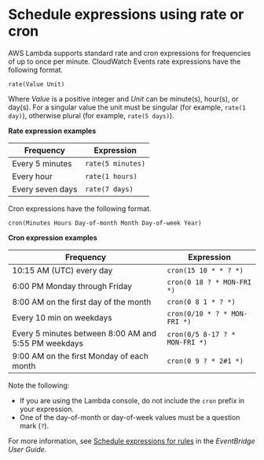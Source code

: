 # Schedule expressions using rate or cron<a name="services-cloudwatchevents-expressions"></a>

AWS Lambda supports standard rate and cron expressions for frequencies of up to once per minute\. CloudWatch Events rate expressions have the following format\.

```
rate(Value Unit)
```

Where *Value* is a positive integer and *Unit* can be minute\(s\), hour\(s\), or day\(s\)\. For a singular value the unit must be singular \(for example, `rate(1 day)`\), otherwise plural \(for example, `rate(5 days)`\)\.


**Rate expression examples**  

| Frequency | Expression | 
| --- | --- | 
|  Every 5 minutes  |  `rate(5 minutes)`  | 
|  Every hour  |  `rate(1 hours)`  | 
|  Every seven days  |  `rate(7 days)`  | 

Cron expressions have the following format\.

```
cron(Minutes Hours Day-of-month Month Day-of-week Year)
```


**Cron expression examples**  

| Frequency | Expression | 
| --- | --- | 
|  10:15 AM \(UTC\) every day  |  `cron(15 10 * * ? *)`  | 
|  6:00 PM Monday through Friday  |  `cron(0 18 ? * MON-FRI *)`  | 
|  8:00 AM on the first day of the month  |  `cron(0 8 1 * ? *)`  | 
|  Every 10 min on weekdays  |  `cron(0/10 * ? * MON-FRI *)`  | 
|  Every 5 minutes between 8:00 AM and 5:55 PM weekdays  |  `cron(0/5 8-17 ? * MON-FRI *)`  | 
|  9:00 AM on the first Monday of each month  |  `cron(0 9 ? * 2#1 *)`  | 

Note the following:
+ If you are using the Lambda console, do not include the `cron` prefix in your expression\.
+ One of the day\-of\-month or day\-of\-week values must be a question mark \(`?`\)\.

For more information, see [Schedule expressions for rules](https://docs.aws.amazon.com/eventbridge/latest/userguide/eb-schedule-expressions.html) in the *EventBridge User Guide*\.